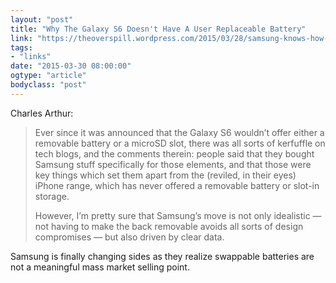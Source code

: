 ```yaml
---
layout: "post"
title: "Why The Galaxy S6 Doesn't Have A User Replaceable Battery"
link: "https://theoverspill.wordpress.com/2015/03/28/samsung-knows-how-many-replacement-batteries-it-sells-which-is-why-the-s6-doesnt-have-one/"
tags: 
- "links"
date: "2015-03-30 08:00:00"
ogtype: "article"
bodyclass: "post"
---
```


Charles Arthur:

> Ever since it was announced that the Galaxy S6 wouldn’t offer either a removable battery or a microSD slot, there was all sorts of kerfuffle on tech blogs, and the comments therein: people said that they bought Samsung stuff specifically for those elements, and that those were key things which set them apart from the (reviled, in their eyes) iPhone range, which has never offered a removable battery or slot-in storage.
> 
> However, I’m pretty sure that Samsung’s move is not only idealistic — not having to make the back removable avoids all sorts of design compromises — but also driven by clear data.

Samsung is finally changing sides as they realize swappable batteries are not a meaningful mass market selling point.